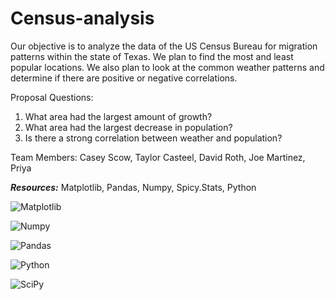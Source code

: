 # Census-analysis
Our objective is to analyze the data of the US Census Bureau for migration patterns within the state of Texas. 
We plan to find the most and least popular locations. We also plan to look at the common weather patterns and determine if there are positive or negative correlations. 

Proposal Questions: 
1) What area had the largest amount of growth?
2) What area had the largest decrease in population?
3) Is there a strong correlation between weather and population?

Team Members:
Casey Scow, 
Taylor Casteel,
David Roth,
Joe Martinez,
Priya

***Resources:***
Matplotlib,
Pandas,
Numpy,
Spicy.Stats,
Python

![Matplotlib](https://github.com/CaseyScow/Census-analysis/assets/146591613/496e085a-7a92-44dc-ba58-b732cf43d103)

![Numpy](https://github.com/CaseyScow/Census-analysis/assets/146591613/de410f99-805c-4b9d-b681-eb87b0292e7e)

![Pandas](https://github.com/CaseyScow/Census-analysis/assets/146591613/09c2f553-594e-4621-bc09-8cc577322a31)

![Python](https://github.com/CaseyScow/Census-analysis/assets/146591613/4e1bffb2-b719-4cb1-88ba-e524092105bd)

![SciPy](https://github.com/CaseyScow/Census-analysis/assets/146591613/e8855068-4509-400a-9f72-f4b95d574a87)
